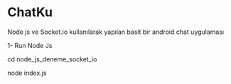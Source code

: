 # ChatKu
Node js ve Socket.io kullanılarak yapılan basit bir android chat uygulaması

1- Run Node Js

cd node_js_deneme_socket_io 

node index.js

